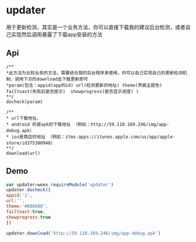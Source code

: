 # updater

用于更新检测，其实是一个业务方法，你可以直接下载我的建议后台检测，或者自己实现然后调用暴露了下载app安装的方法

## Api

```
/**
*此方法为比较业务的方法，需要结合我的后台程序来使用，你可以自己实现自己的更新检测机制，调用下方的download去下载更新即可
*param(包含：appid(app的id) url(检测更新的地址) theme(界面主题色) failtoast(失败后是否提示)  showprogress(是否显示进度) )
**/
docheck(param)

/**
* url下载地址，
* android 的是apk的下载地址 （例如：http://59.110.169.246/img/app-debug.apk）
* ios是商店的地址 （例如：itms-apps://itunes.apple.com/us/app/apple-store/id375380948）
**/
download(url)
```

## Demo

```js
var updater=weex.requireModule('updater')
updater.docheck({
appid:'1',
url:'',
theme:'#808080',
failtoast:true,
showprogress:true
})

updater.download('http://59.110.169.246/img/app-debug.apk')



```



